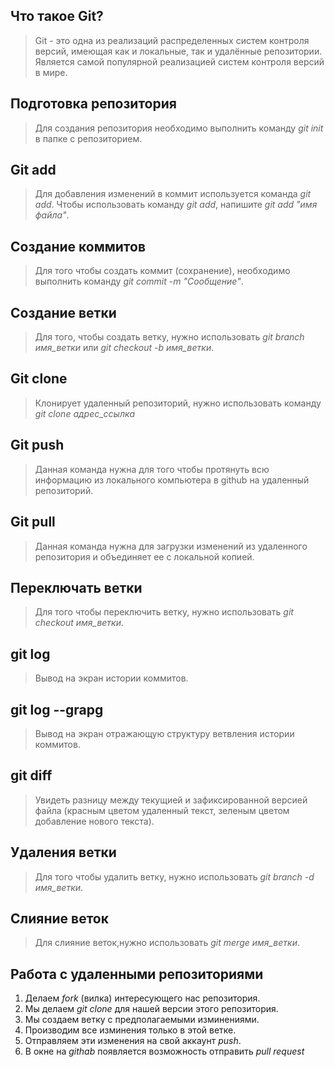 ## Что такое Git?

> Git - это одна из реализаций распределенных систем контроля версий, имеющая как и локальные, так и удалённые репозитории. Является самой популярной реализацией систем контроля версий в мире. 

## Подготовка репозитория 

> Для создания репозитория необходимо выполнить команду *git init* в папке с репозиторием. 

## Git add 

> Для добавления изменений в коммит используется команда *git add*. Чтобы использовать команду *git add*, напишите *git add "имя файла"*.

## Создание коммитов 

> Для того чтобы создать коммит (сохранение), необходимо выполнить команду *git commit -m "Сообщение"*.

## Создание ветки

> Для того, чтобы создать ветку, нужно использовать *git branch имя_ветки* или *git checkout -b имя_ветки*.

## Git clone 
> Клонирует удаленный репозиторий, нужно использовать команду *git clone адрес_ссылка* 

## Git push
>Данная команда нужна для того чтобы протянуть всю информацию из локального компьютера в github на удаленный репозиторий.

## Git pull
>Данная команда нужна для загрузки изменений из удаленного репозитория и объединяет ее с локальной копией.

## Переключать ветки

> Для того чтобы переключить ветку, нужно использовать *git checkout имя_ветки*.

## git log

> Вывод на экран истории коммитов.

## git log --grapg
> Вывод на экран отражающую структуру ветвления истории коммитов.

## git diff 

> Увидеть разницу между текущией и зафиксированной версией файла (красным цветом удаленный текст, зеленым цветом добавление нового текста).

## Удаления ветки
> Для того чтобы удалить ветку, нужно использовать *git branch -d имя_ветки*.
## Слияние веток
> Для слияние веток,нужно использовать *git merge имя_ветки*.

## Работа с удаленными репозиториями
1. Делаем *fork* (вилка) интересующего нас репозитория. 
2. Мы делаем *git clone* для нашей версии этого репозитория.
3. Мы создаем ветку с предполагаемыми изминениями.
4. Производим все изминения только в этой ветке. 
5. Отправляем эти изменения на свой аккаунт *push*.
6. В окне на *githab* появляется возможность отправить *pull request*